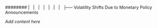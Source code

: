 ######## |   |   |   |   |   |   |   ├── Volatility Shifts Due to Monetary Policy Announcements

*Add content here*